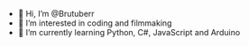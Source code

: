 - 👋 Hi, I’m @Brutuberr
- 👀 I’m interested in coding and filmmaking
- 🌱 I’m currently learning Python, C#, JavaScript and Arduino

<!---
Brutuberr/Brutuberr is a ✨ special ✨ repository because its `README.md` (this file) appears on your GitHub profile.
You can click the Preview link to take a look at your changes.
--->
